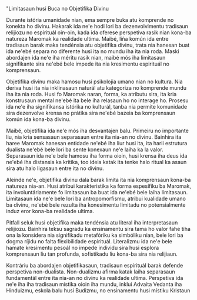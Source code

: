 "Limitasaun husi Buca no Objetifika Divinu

Durante istória umanidade nian, ema sempre buka atu komprende no konekta ho divinu. Hakarak ida ne'e hodi lori ba dezenvolvimentu tradisaun relijiozu no espirituál oin-oin, kada ida oferese perspetiva rasik nian kona-ba natureza Maromak ka realidade ultima. Maibé, liña komún ida entre tradisaun barak maka tendénsia atu objetifika divinu, trata nia hanesan buat ida ne'ebé separa no diferente husi ita no mundu iha ita nia roda. Maski abordajen ida ne'e iha méritu rasik nian, maibé mós iha limitasaun signifikante sira ne'ebé bele impede ita nia kresimentu espirituál no komprensaun.

Objetifika divinu maka hamosu husi psikolojia umano nian no kultura. Nia deriva husi ita nia inklinasaun naturál atu kategoriza no komprende mundu iha ita nia roda. Husi fo Maromak naran, forma, ka atributu sira, ita kria konstrusaun mental ne'ebé ita bele iha relasaun ho no interage ho. Prosesu ida ne'e iha signifikansa istórika no kulturál, tanba nia permite komunidade sira dezenvolve krensa no prátika sira ne'ebé bazeia ba komprensaun komún ida kona-ba divinu.

Maibé, objetifika ida ne'e mós iha desvantajen balu. Primeiru no importante liu, nia kria sensasaun separasaun entre ita nia-an no divinu. Bainhira ita haree Maromak hanesan entidade ne'ebé iha liur husi ita, ita harii estrutura dualista ne'ebé bele lori ba sente konexaun ne'e laiha ka la valor. Separasaun ida ne'e bele hamosu iha forma oioin, husi krensa iha deus ida ne'ebé iha distansia ka kritika, too ideia katak ita tenke halo ritual ka asaun sira atu halo ligasaun entre ita no divinu.

Aleinde ne'e, objetifika divinu dala barak limita ita nia komprensaun kona-ba natureza nia-an. Husi atribui karakteristika ka forma espesífiku ba Maromak, ita involuntáriamente fo limitasaun ba buat ida ne'ebé bele laiha limitasaun. Limitasaun ida ne'e bele lori ba antropomorfismu, atribui kualidade umano ba divinu, ne'ebé bele rezulta iha konesimentu limitadu no potensialmente induz eror kona-ba realidade ultima.

Pitfall seluk husi objetifika maka tendénsia atu literal iha interpretasaun relijiozu. Bainhira teksu sagradu ka ensinamentu sira tama ho valor fahe tiha ona la konsidera nia signifikadu metafóriku ka simbóliku nian, bele lori ba dogma ríjidu no falta flexibilidade espirituál. Literalizmu ida ne'e bele hamate kresimentu pesoál no impede individu sira husi esplora komprensaun liu tan profunda, sofistikadu liu kona-ba sira nia relijiaun.

Kontráriu ba abordajen objetifikasaun, tradisaun espirituál barak defende perspetiva non-dualista. Non-dualizmu afirma katak laiha separasaun fundamentál entre ita nia-an no divinu ka realidade ultima. Perspetiva ida ne'e iha iha tradisaun místika oioin iha mundu, inklui Advaita Vedanta iha Hinduizmu, eskola balu husi Budizmu, no ensinamentu husi místiku Kristaun